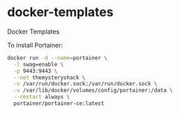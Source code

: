 # docker-templates
Docker Templates

To install Portainer:
```bash
docker run -d --name=portainer \
  -l swag=enable \
  -p 9443:9443 \
  --net themysteryshack \
  -v /var/run/docker.sock:/var/run/docker.sock \
  -v /var/lib/docker/volumes/config/portainer:/data \
  --restart always \
  portainer/portainer-ce:latest
```
